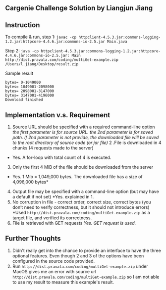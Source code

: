 ## Cargenie Challenge Solution by Liangjun Jiang

## Instruction
To compile & run, 
step 1:
`javac -cp httpclient-4.5.3.jar:commons-logging-1.2.jar:httpcore-4.4.6.jar:commons-io-2.5.jar Main.java`

Step 2:
`java -cp httpclient-4.5.3.jar:commons-logging-1.2.jar:httpcore-4.4.6.jar:commons-io-2.5.jar: Main http://dist.pravala.com/coding/multiGet-example.zip /Users/l.jiang/Desktop/result.zip`

Sample result
```
bytes= 0-1049000
bytes= 1049001-2098000
bytes= 2098001-3147000
bytes= 3147001-4196000
Download finished
```

## Implementation v.s. Requirement
1. Source URL should be specified with a required command-line option
 *the first parameter is for source URL. the 2nd parameter is for saved path. If 2nd parameter is not provide, the downloaded file will be saved to the root directory of source code (or jar file)*
2 .File is downloaded in 4 chunks (4 requests made to the server)
* Yes. A for-loop with total count of 4 is executed.
3. Only the first 4 MiB of the file should be downloaded from the server
* Yes. 1 Mib = 1,049,000 bytes. The downloaded file has a size of 4,096,000 bytes* 
4. Output file may be specified with a command-line option (but may have a default if not set)
*Yes. explained in 1.
5. No corruption in file - correct order, correct size, correct bytes
(you don’t need to verify correctness, but it should not introduce errors)
*Used `http://dist.pravala.com/coding/multiGet-example.zip` as a target file, and verified its correctness.
6. File is retrieved with GET requests
*Yes. GET request is used.*

## Further Thoughts
1. Didn't really get into the chance to provide an interface to have the three optional features. Even though 2 and 3 of the options have been configured in the source code provided.
2. Run `http://dist.pravala.com/coding/multiGet-example.zip` under MacOS gives me an error with source url `http://dist.pravala.com/coding/multiGet-example.zip` so I am not able to use my result to measure this example's result.





